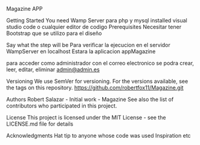 Magazine APP

Getting Started
You need Wamp Server para php y mysql
installed visual studio code o cualquier editor de codigo
Prerequisites
Necesitar tener Bootstrap que se utilizo para el diseño


Say what the step will be
Para verificar la ejecucion en el servidor WampServer en localhost 
Estara la aplicacion appMagazine 

para acceder como administrador
con el correo electronico se podra crear, leer, editar, eliminar
admin@admin.es

Versioning
We use SemVer for versioning. For the versions available, see the tags on this repository.
https://github.com/robertfox11/Magazine.git

Authors
Robert Salazar - Initial work - Magazine
See also the list of contributors who participated in this project.

License
This project is licensed under the MIT License - see the LICENSE.md file for details

Acknowledgments
Hat tip to anyone whose code was used
Inspiration
etc